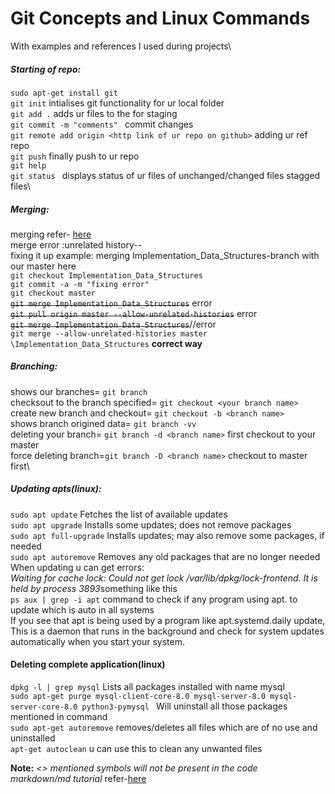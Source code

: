 
# Git Concepts and Linux Commands 
With examples and references I used during projects\
##### Starting of repo:
`sudo apt-get install git`\
`git init`     intialises git functionality for ur local folder\
`git add .`    adds ur files to the for staging\
`git commit -m "comments" `   commit changes\
`git remote add origin <http link of ur repo on github>`  adding ur ref repo\
`git push`     finally push to ur repo\
`git help`\
`git status `   displays status of ur files of unchanged/changed files stagged files\

##### Merging:
merging refer- [here](https://git-scm.com/book/en/v2/Git-Branching-Basic-Branching-and-Merging)\
merge error :unrelated history--\
fixing it up example: merging Implementation_Data_Structures-branch with our master here\
`git checkout Implementation_Data_Structures`\
`git commit -a -m "fixing error"`\
`git checkout master`\
~~`git merge Implementation_Data_Structures`~~  error\
~~`git pull origin master --allow-unrelated-histories`~~  error\
~~`git merge Implementation_Data_Structures`~~//error\
`git merge --allow-unrelated-histories master \Implementation_Data_Structures` **correct way**
##### Branching:
shows our branches= `git branch` \
checksout to the branch specified= `git checkout <your branch name>`\
create new branch and checkout= `git checkout -b <branch name>`\
shows branch origined data= `git branch -vv`\
deleting your branch= `git branch -d <branch name>` first checkout to your master\
force deleting branch=`git branch -D <branch name>` checkout to master first\
 
##### Updating apts(linux):
`sudo apt update`    Fetches the list of available updates\
`sudo apt upgrade`   Installs some updates; does not remove packages\
`sudo apt full-upgrade`     Installs updates; may also remove some packages, if needed\
`sudo apt autoremove`       Removes any old packages that are no longer needed\
When updating u can get errors:\
*Waiting for cache lock: Could not get lock /var/lib/dpkg/lock-frontend. It is held by process 3893*something like this\
`ps aux | grep -i apt` command to check if any program using apt. to update which is auto in all systems\
If you see that apt is being used by a program like apt.systemd.daily update,
This is a daemon that runs in the background and check for system updates automatically when you start your system.

#### Deleting complete application(linux)
`dpkg -l | grep mysql`      Lists all packages installed with name mysql\
`sudo apt-get purge mysql-client-core-8.0 mysql-server-8.0 mysql-server-core-8.0 python3-pymysql `       Will uninstall all those packages mentioned in command\
`sudo apt-get autoremove`   removes/deletes all files which are of no use and uninstalled\
`apt-get autoclean`  u can use this to clean any unwanted files


 **Note:** *<> mentioned symbols will not be present in the code*\
 *markdown/md tutorial* refer-[here](https://commonmark.org/help/tutorial/index.html)
        
          
            
              
    
 
